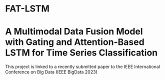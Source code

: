 # FAT-LSTM
# A Multimodal Data Fusion Model with Gating and Attention-Based LSTM for Time Series Classification

This project is linked to a recently submitted paper to the IEEE International Conference on Big Data (IEEE BigData 2023)

